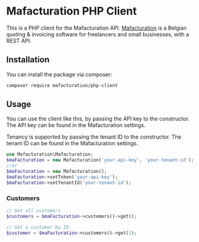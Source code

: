 # Mafacturation PHP Client

This is a PHP client for the Mafacturation API. [Mafacturation](https://mafacturation.be) is a Belgian quoting & invoicing software for freelancers and small businesses, with a REST API.

## Installation

You can install the package via composer:

```bash
composer require mafacturation/php-client
```

## Usage

You can use the client like this, by passing the API key to the constructor. The API key can be found in the Mafacturation settings.

Tenancy is supported by passing the tenant ID to the constructor. The tenant ID can be found in the Mafacturation settings.

```php
use Mafacturation\Mafacturation;
$maFacturation = new Mafacturation('your-api-key', 'your-tenant-id');
//or
$maFacturation = new Mafacturation();
$maFacturation->setToken('your-api-key');
$maFacturation->setTenantId('your-tenant-id');
```

### Customers

```php
// Get all customers
$customers = $maFacturation->customers()->get();

// Get a customer by ID
$customer = $maFacturation->customers()->get(1);
```

